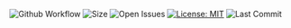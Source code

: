 ![Github Workflow](https://img.shields.io/github/workflow/status/AY2021S1-CS2113T-F12-2/tp/Java%20CI) ![Size](https://img.shields.io/github/repo-size/AY2021S1-CS2113T-F12-2/tp) ![Open Issues](https://img.shields.io/github/issues-raw/AY2021S1-CS2113T-F12-2/tp) [![License: MIT](https://img.shields.io/badge/License-MIT-blue.svg)](https://opensource.org/licenses/MIT) ![Last Commit](https://img.shields.io/github/last-commit/AY2021S1-CS2113T-F12-2/tp)  